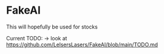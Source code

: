 # FakeAI

This will hopefully be used for stocks

Current TODO:
  -> look at https://github.com/LelsersLasers/FakeAI/blob/main/TODO.md
